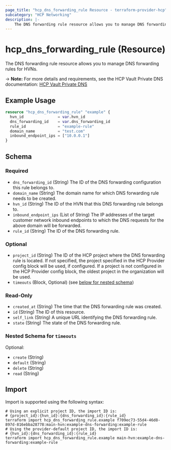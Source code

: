 ```yaml
---
page_title: "hcp_dns_forwarding_rule Resource - terraform-provider-hcp"
subcategory: "HCP Networking"
description: |-
    The DNS forwarding rule resource allows you to manage DNS forwarding rules for HVNs.
---
```


# hcp_dns_forwarding_rule (Resource)

The DNS forwarding rule resource allows you to manage DNS forwarding rules for HVNs.

-> **Note:** For more details and requirements, see the HCP Vault Private DNS documentation: [HCP Vault Private DNS](https://developer.hashicorp.com/hcp/docs/vault/private-dns)

## Example Usage

```terraform
resource "hcp_dns_forwarding_rule" "example" {
  hvn_id               = var.hvn_id
  dns_forwarding_id    = var.dns_forwarding_id
  rule_id              = "example-rule"
  domain_name          = "test.com"
  inbound_endpoint_ips = ["10.0.0.1"]
}
```

<!-- schema generated by tfplugindocs -->
## Schema

### Required

- `dns_forwarding_id` (String) The ID of the DNS forwarding configuration this rule belongs to.
- `domain_name` (String) The domain name for which DNS forwarding rule needs to be created.
- `hvn_id` (String) The ID of the HVN that this DNS forwarding rule belongs to.
- `inbound_endpoint_ips` (List of String) The IP addresses of the target customer network inbound endpoints to which the DNS requests for the above domain will be forwarded.
- `rule_id` (String) The ID of the DNS forwarding rule.

### Optional

- `project_id` (String) The ID of the HCP project where the DNS forwarding rule is located.
If not specified, the project specified in the HCP Provider config block will be used, if configured.
If a project is not configured in the HCP Provider config block, the oldest project in the organization will be used.
- `timeouts` (Block, Optional) (see [below for nested schema](#nestedblock--timeouts))

### Read-Only

- `created_at` (String) The time that the DNS forwarding rule was created.
- `id` (String) The ID of this resource.
- `self_link` (String) A unique URL identifying the DNS forwarding rule.
- `state` (String) The state of the DNS forwarding rule.

<a id="nestedblock--timeouts"></a>
### Nested Schema for `timeouts`

Optional:

- `create` (String)
- `default` (String)
- `delete` (String)
- `read` (String)

## Import

Import is supported using the following syntax:

```shell
# Using an explicit project ID, the import ID is:
# {project_id}:{hvn_id}:{dns_forwarding_id}:{rule_id}
terraform import hcp_dns_forwarding_rule.example f709ec73-55d4-46d8-897d-816ebba28778:main-hvn:example-dns-forwarding:example-rule
# Using the provider-default project ID, the import ID is:
# {hvn_id}:{dns_forwarding_id}:{rule_id}
terraform import hcp_dns_forwarding_rule.example main-hvn:example-dns-forwarding:example-rule
```
